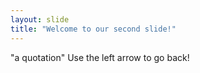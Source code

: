 ```yaml
---
layout: slide
title: "Welcome to our second slide!"
---
```

"a quotation"
Use the left arrow to go back!
